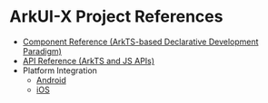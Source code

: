 # ArkUI-X Project References

- [Component Reference (ArkTS-based Declarative Development Paradigm)](https://gitee.com/openharmony/docs/blob/master/en/application-dev/reference/arkui-ts/Readme-EN.md)
- [API Reference (ArkTS and JS APIs)](./apis/readme.md)
- Platform Integration
  - [Android](./arkui-for-android/readme.md)
  - [iOS](./arkui-for-ios/readme.md)
